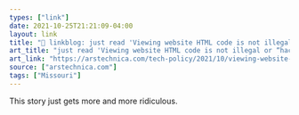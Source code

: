 ```yaml
---
types: ["link"]
date: 2021-10-25T21:21:09-04:00
layout: link
title: "🔗 linkblog: just read 'Viewing website HTML code is not illegal or “hacking,” prof. tells Missouri gov. | Ars Technica'"
art_title: "just read 'Viewing website HTML code is not illegal or “hacking,” prof. tells Missouri gov. | Ars Technica"
art_link: "https://arstechnica.com/tech-policy/2021/10/viewing-website-html-code-is-not-illegal-or-hacking-prof-tells-missouri-gov/"
source: ["arstechnica.com"]
tags: ["Missouri"]
---
```

This story just gets more and more ridiculous.
